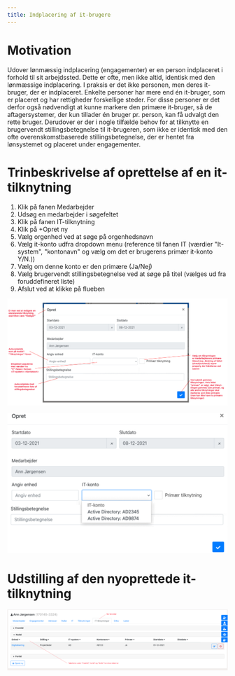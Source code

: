 ```yaml
---
title: Indplacering af it-brugere
---
```


# Motivation

Udover lønmæssig indplacering (engagementer) er en person indplaceret i forhold til sit arbejdssted. Dette er ofte, men ikke altid, identisk med den lønmæssige indplacering. I praksis er det ikke personen, men deres it-bruger, der er indplaceret. Enkelte personer har mere end én it-bruger, som er placeret og har rettigheder forskellige steder.
For disse personer er det derfor også nødvendigt at kunne markere den primære it-bruger, så de aftagersystemer, der kun tillader én bruger pr. person, kan få udvalgt den rette bruger. Derudover er der i nogle tilfælde behov for at tilknytte en brugervendt stillingsbetegnelse til it-brugeren, som ikke er identisk med den ofte overenskomstbaserede stillingsbetegnelse, der er hentet fra lønsystemet og placeret under engagementer.


# Trinbeskrivelse af oprettelse af en it-tilknytning

1. Klik på fanen Medarbejder
2. Udsøg en medarbejder i søgefeltet
3. Klik på fanen IT-tilknytning
4. Klik på +Opret ny
5. Vælg orgenhed ved at søge på orgenhedsnavn
6. Vælg it-konto udfra dropdown menu (reference til fanen IT (værdier "It-system", "kontonavn" og vælg om det er brugerens primær it-konto Y/N.))
7. Vælg om denne konto er den primære (Ja/Nej)
8. Vælg brugervendt stillingsbetegnelse ved at søge på titel (vælges ud fra foruddefineret liste)
9. Afslut ved at klikke på flueben

![image](../graphics/0ittilknytningeroprettelse.png)

![image](../graphics/01tilknytningeroprettelse.png)

# Udstilling af den nyoprettede it-tilknytning

![image](../graphics/1ittilknytningerfaneblad.png)
